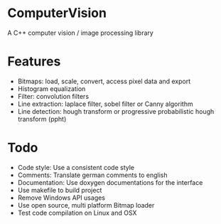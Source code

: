 ComputerVision
==============

A C++ computer vision / image processing library

Features
========

* Bitmaps: load, scale, convert, access pixel data and export
* Histogram equalization
* Filter: convolution filters
* Line extraction: laplace filter, sobel filter or Canny algorithm
* Line detection: hough transform or progressive probabilistic hough transform (ppht)

Todo
====

* Code style: Use a consistent code style
* Comments: Translate german comments to english
* Documentation: Use doxygen documentations for the interface
* Use makefile to build project
* Remove Windows API usages
* Use open source, multi platform Bitmap loader
* Test code compilation on Linux and OSX
